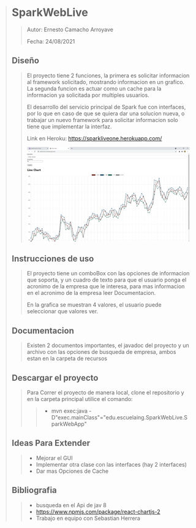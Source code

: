 ># SparkWebLive
>
>> Autor: Ernesto Camacho Arroyave
>>
>> Fecha: 24/08/2021
>>
> ## Diseño 
>> El proyecto tiene 2 funciones, la primera es solicitar informacion al framework solicitado, mostrando informacion en un grafico. La segunda funcion es actuar como un cache para la informacion ya solicitada por multiples usuarios.
>>
>> El desarrollo del servicio principal de Spark fue con interfaces, por lo que en caso de que se quiera dar una solucion nueva, o trabajar un nuevo framework para solicitar informacion solo tiene que implementar la interfaz.
>>
>> Link en Heroku: https://sparkliveone.herokuapp.com/
>>
>> ![](https://github.com/ErnestoCamachoA9805/SparkWebLive/blob/main/Recursos/images/React-Taller1.png)
>>
> ## Instrucciones de uso
>> El proyecto tiene un comboBox con las opciones de informacion que soporta, y un cuadro de texto para que el usuario ponga el acronimo de la empresa que le interesa, para mas informacion en el acronimo de la empresa leer Documentacion.
>> 
>> En la grafica se muestran 4 valores, el usuario puede seleccionar que valores ver.
> ## Documentacion
>> Existen 2 documentos importantes, el javadoc del proyecto y un archivo con las opciones de busqueda de empresa, ambos estan en la carpeta de recursos 
>>
> ## Descargar el proyecto
>> Para Correr el proyecto de manera local, clone el repositorio y en la carpeta principal utilice el comando:
>>> - mvn exec:java -D"exec.mainClass"="edu.escuelaing.SparkWebLive.SparkWebApp" 
>>
> ## Ideas Para Extender
>> - Mejorar el GUI
>> - Implementar otra clase con las interfaces (hay  2 interfaces)
>> - Dar mas Opciones de Cache 
>>
> ## Bibliografia 
>> - busqueda en el Api de jav 8
>> - https://www.npmjs.com/package/react-chartjs-2
>> - Trabajo en equipo con Sebastian Herrera 
